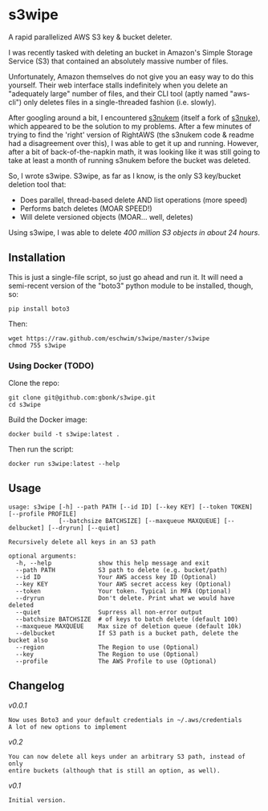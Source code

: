s3wipe
======

A rapid parallelized AWS S3 key &amp; bucket deleter.

I was recently tasked with deleting an bucket in Amazon's Simple Storage
Service (S3) that contained an absolutely massive number of files.

Unfortunately, Amazon themselves do not give you an easy way to do this
yourself.  Their web interface stalls indefinitely when you delete an
"adequately large" number of files, and their CLI tool (aptly named
"aws-cli") only deletes files in a single-threaded fashion (i.e. slowly).

After googling around a bit, I encountered
[s3nukem](https://github.com/lathanh/s3nukem) (itself a fork
of [s3nuke](http://github.com/SFEley/s3nuke/)), which appeared to be the
solution to my problems.  After a few minutes of trying to find the
'right' version of RightAWS (the s3nukem code & readme had a
disagreement over this), I was able to get it up and running.  However,
after a bit of back-of-the-napkin math, it was looking like it was still
going to take at least a month of running s3nukem before the bucket was
deleted.

So, I wrote s3wipe.  S3wipe, as far as I know, is the only S3 key/bucket
deletion tool that:

* Does parallel, thread-based delete AND list operations (more speed)
* Performs batch deletes (MOAR SPEED!)
* Will delete versioned objects (MOAR... well, deletes)

Using s3wipe, I was able to delete _400 million S3 objects in about 24 hours_.

## Installation

This is just a single-file script, so just go ahead and run it.  It will need
a semi-recent version of the "boto3" python module to be installed, though, so:

    pip install boto3

Then:

    wget https://raw.github.com/eschwim/s3wipe/master/s3wipe
    chmod 755 s3wipe

### Using Docker (TODO)

Clone the repo:

    git clone git@github.com:gbonk/s3wipe.git
    cd s3wipe

Build the Docker image:

    docker build -t s3wipe:latest .

Then run the script:

    docker run s3wipe:latest --help

## Usage

```
usage: s3wipe [-h] --path PATH [--id ID] [--key KEY] [--token TOKEN] [--profile PROFILE]
              [--batchsize BATCHSIZE] [--maxqueue MAXQUEUE] [--delbucket] [--dryrun] [--quiet]

Recursively delete all keys in an S3 path

optional arguments:
  -h, --help             show this help message and exit
  --path PATH            S3 path to delete (e.g. bucket/path)
  --id ID                Your AWS access key ID (Optional)
  --key KEY              Your AWS secret access key (Optional)
  --token                Your token. Typical in MFA (Optional)
  --dryrun               Don't delete. Print what we would have deleted
  --quiet                Suprress all non-error output
  --batchsize BATCHSIZE  # of keys to batch delete (default 100)
  --maxqueue MAXQUEUE    Max size of deletion queue (default 10k)
  --delbucket            If S3 path is a bucket path, delete the bucket also
  --region               The Region to use (Optional)
  --key                  The Region to use (Optional)
  --profile              The AWS Profile to use (Optional)
```

## Changelog

_v0.0.1_

    Now uses Boto3 and your default credentials in ~/.aws/credentials
    A lot of new options to implement

_v0.2_

    You can now delete all keys under an arbitrary S3 path, instead of only
    entire buckets (although that is still an option, as well).

_v0.1_

    Initial version.
